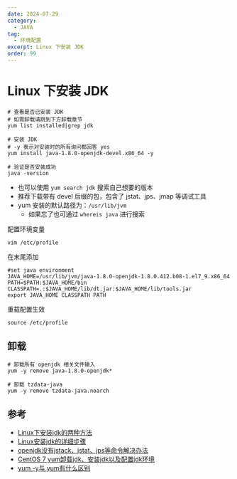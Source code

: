 ```yaml
---
date: 2024-07-29
category:
  - JAVA
tag:
  - 环境配置
excerpt: Linux 下安装 JDK
order: 99
---
```


# Linux 下安装 JDK

```shell
# 查看是否已安装 JDK
# 如需卸载请跳到下方卸载章节
yum list installed|grep jdk

# 安装 JDK
# -y 表示对安装时的所有询问都回答 yes
yum install java-1.8.0-openjdk-devel.x86_64 -y

# 验证是否安装成功
java -version
```

- 也可以使用 `yum search jdk` 搜索自己想要的版本
- 推荐下载带有 devel 后缀的包，包含了 jstat、jps、jmap 等调试工具
- yum 安装的默认路径为：`/usr/lib/jvm`
  - 如果忘了也可通过 `whereis java` 进行搜索

配置环境变量

```shell
vim /etc/profile
```

在末尾添加

```shell
#set java environment
JAVA_HOME=/usr/lib/jvm/java-1.8.0-openjdk-1.8.0.412.b08-1.el7_9.x86_64
PATH=$PATH:$JAVA_HOME/bin
CLASSPATH=.:$JAVA_HOME/lib/dt.jar:$JAVA_HOME/lib/tools.jar
export JAVA_HOME CLASSPATH PATH
```

重载配置生效

```shell
source /etc/profile
```

## 卸载

```shell
# 卸载所有 openjdk 相关文件输入
yum -y remove java-1.8.0-openjdk*

# 卸载 tzdata-java
yum -y remove tzdata-java.noarch  
```

## 参考

- [Linux下安装jdk的两种方法](https://www.cnblogs.com/Dr-wei/p/13339957.html)
- [Linux安装jdk的详细步骤](https://blog.csdn.net/qq_41694906/article/details/126372085)
- [openjdk没有jstack、jstat、jps等命令解决办法](https://blog.csdn.net/tl4832194/article/details/107690496)
- [CentOS 7 yum卸载jdk、安装jdk以及配置jdk环境](https://cloud.tencent.com/developer/article/2091158)
- [yum -y与 yum有什么区别](https://blog.csdn.net/OUCFSB/article/details/80106993)

